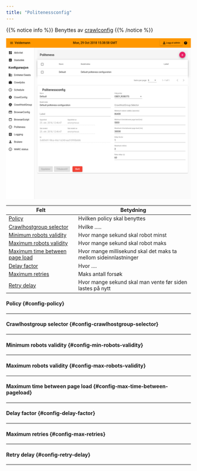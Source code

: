 ```yaml
---
title: "Politenessconfig"
---
```


{{% notice info %}}
Benyttes av [crawlconfig](../crawlconfig)
{{% /notice %}}  

![politenessconfig overview](static/images/veidemann_dashboard_politenessconfig_overview.png)  


Felt                                                                | Betydning
--------------------------------------------------------------------|-----------------------------------------
[Policy](#config-policy)                                            | Hvilken policy skal benyttes
[Crawlhostgroup selector](#config-crawlhostgroup-selector)          | Hvilke .....
[Minimum robots validity](#config-min-robots-validity)              | Hvor mange sekund skal robot minst
[Maximum robots validity](#config-max-robots-validity)              | Hvor mange sekund skal robot maks
[Maximum time between page load](#config-max-time-between-pageload) | Hvor mange millisekund skal det maks ta  mellom sideinnlastninger
[Delay factor](#config-delay-factor)                                | Hvor ....
[Maximum retries](#config-max-retries)                              | Maks antall forsøk
[Retry delay](#config-retry-delay)                                  | Hvor mange sekund skal man vente før siden lastes på nytt


#### Policy {#config-policy}
----------------------------  

#### Crawlhostgroup selector {#config-crawlhostgroup-selector}
--------------------------------------------------------------

#### Minimum robots validity {#config-min-robots-validity}
----------------------------------------------------------

#### Maximum robots validity {#config-max-robots-validity}
----------------------------------------------------------

#### Maximum time between page load {#config-max-time-between-pageload}
-----------------------------------------------------------------------

#### Delay factor {#config-delay-factor}
----------------------------------------

#### Maximum retries {#config-max-retries}
------------------------------------------

#### Retry delay {#config-retry-delay}
--------------------------------------

